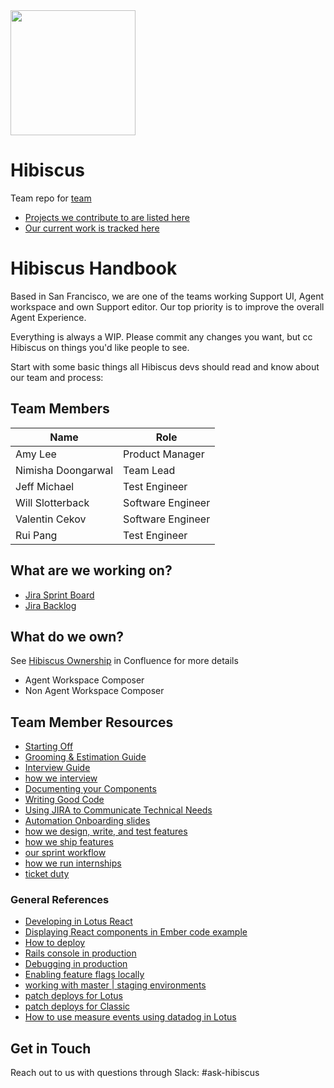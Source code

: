 <img src="https://github.com/zendesk/hibiscus/blob/master/images/hibiscus%20-%20white%402x.png" width="200" height="200">

# Hibiscus
Team repo for [team](https://github.com/orgs/zendesk/teams/hibiscus/members)

* [Projects we contribute to are listed here](https://github.com/orgs/zendesk/teams/hibiscus/repositories)
* [Our current work is tracked here](https://zendesk.atlassian.net/secure/RapidBoard.jspa)


# Hibiscus Handbook
Based in San Francisco, we are one of the teams working Support UI, Agent workspace and own Support editor. Our top priority is to improve the overall Agent Experience.

Everything is always a WIP. Please commit any changes you want, but cc Hibiscus on things you'd like people to see.

Start with some basic things all Hibiscus devs should read and know about our team and process:

## Team Members

| Name              | Role              |
| -------------     | ----------------- |
| Amy Lee           | Product Manager   |
| Nimisha Doongarwal| Team Lead         |
| Jeff Michael      | Test Engineer     |
| Will Slotterback  | Software Engineer |
| Valentin Cekov    | Software Engineer |
| Rui Pang          | Test Engineer     |


## What are we working on?

- [Jira Sprint Board](https://zendesk.atlassian.net/projects/HIB)
- [Jira Backlog](https://zendesk.atlassian.net/jira/software/projects/HIB/boards/2167/backlog)

## What do we own?

See [Hibiscus Ownership](https://zendesk.atlassian.net/wiki/spaces/ENG/pages/4756865758/Hibiscus+Ownership) in Confluence for more details

- Agent Workspace Composer
- Non Agent Workspace Composer

## Team Member Resources

* [Starting Off](/starting-off.md)
* [Grooming & Estimation Guide](/estimation.md)
* [Interview Guide](https://zendesk.atlassian.net/wiki/spaces/ENG/pages/595330493/Orchid+Hibiscus+Iris+Box+Office+Kookaburra+Libretto+Icarus+Vortex+Vinyl+Interview+Process)
* [how we interview](/interview_guide.md)
* [Documenting your Components](/documenting-components.md)
* [Writing Good Code](/writing-good-code.md)
* [Using JIRA to Communicate Technical Needs](/jira-advocacy.md)
* [Automation Onboarding slides](https://docs.google.com/presentation/d/1jcW5AMT-zUY1ZDXCs3M3r6eLosfqtq1wkIHG9HE3xzE/edit?ts=5deaf4ee#slide=id.g13d7c57ff0_0_283)
* [how we design, write, and test features](/feature_work.md)
* [how we ship features](https://github.com/zendesk/zendesk_console/wiki/Continuous-Deployment-Process)
* [our sprint workflow](/sprint_workflow.md)
* [how we run internships](/internships.md)
* [ticket duty](/ticket_duty.md)

### General References
* [Developing in Lotus React](https://github.com/zendesk/zendesk_console/blob/production/lotus_react/README.md)
* [Displaying React components in Ember code example](https://github.com/zendesk/zendesk_console/pull/18783)
* [How to deploy](https://github.com/zendesk/zendesk_console/blob/master/Deploy.md)
* [Rails console in production](https://zendesk.atlassian.net/wiki/spaces/rb/pages/95126199/DB+Access+to+production+databases)
* [Debugging in production](https://zendesk.atlassian.net/wiki/spaces/ARCHER/pages/176031670/Production+Debugging+Training)
* [Enabling feature flags locally](https://github.com/zendesk/zendesk_console/blob/production/lotus_react/docs/feature-flags.md)
* [working with master | staging environments](https://zendesk.atlassian.net/wiki/display/ops/AWS+Test+Environment)
* [patch deploys for Lotus](https://github.com/zendesk/zendesk_console/wiki#somethings-broken)
* [patch deploys for Classic](https://zendesk.atlassian.net/wiki/display/ENG/Classic+Production+Patch+Process)
* [How to use measure events using datadog in Lotus](https://github.com/zendesk/hibiscus/blob/master/datadog-metrics.md)

## Get in Touch

Reach out to us with questions through Slack: #ask-hibiscus
